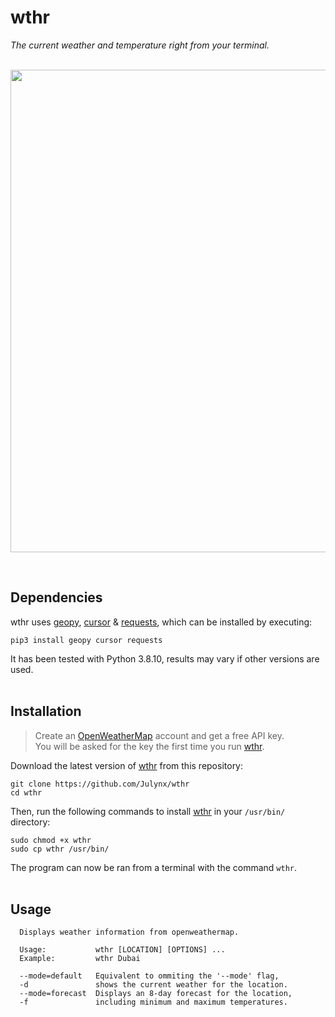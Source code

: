 # wthr
*The current weather and temperature right from your terminal.*
<br><br>

<p align="center">  
  <img width="772" src="https://i.imgur.com/GyVUxL2.png">
</p>
<br>

## Dependencies
wthr uses [geopy](https://pypi.org/project/geopy/), [cursor](https://pypi.org/project/cursor/) & [requests](https://pypi.org/project/requests/), which can be installed by executing:
```
pip3 install geopy cursor requests
```
It has been tested with Python 3.8.10, results may vary if other versions are used.
<br><br>

## Installation

> Create an [OpenWeatherMap](https://home.openweathermap.org/users/sign_up) account  and get a free API key. <br>You will be asked for the key the first time you run [wthr](https://github.com/Julynx/wthr).

Download the latest version of [wthr](https://github.com/Julynx/wthr) from this repository:
```
git clone https://github.com/Julynx/wthr
cd wthr
```

Then, run the following commands to install [wthr](https://github.com/Julynx/wthr) in your `/usr/bin/` directory:
```
sudo chmod +x wthr
sudo cp wthr /usr/bin/
```

The program can now be ran from a terminal with the command `wthr`.
<br><br>

## Usage
```
  Displays weather information from openweathermap.

  Usage:           wthr [LOCATION] [OPTIONS] ...
  Example:         wthr Dubai

  --mode=default   Equivalent to ommiting the '--mode' flag,
  -d               shows the current weather for the location.
  --mode=forecast  Displays an 8-day forecast for the location,
  -f               including minimum and maximum temperatures.
```
